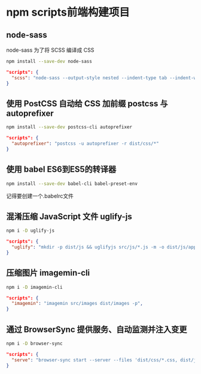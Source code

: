 # npm scripts前端构建项目

## node-sass

node-sass 为了将 SCSS 编译成 CSS

```bash
npm install --save-dev node-sass
```

```json
"scripts": {
  "scss": "node-sass --output-style nested --indent-type tab --indent-width 4 -o dist/css src/scss"
}
```

## 使用 PostCSS 自动给 CSS 加前缀 postcss 与 autoprefixer

```bash
npm install --save-dev postcss-cli autoprefixer
```

```json
"scripts": {
  "autoprefixer": "postcss -u autoprefixer -r dist/css/*"
}
```

## 使用 babel ES6到ES5的转译器

```bash
npm install --save-dev babel-cli babel-preset-env
```

记得要创建一个.babelrc文件

## 混淆压缩 JavaScript 文件 uglify-js

```bash
npm i -D uglify-js
```

```json
"scripts": {
  "uglify": "mkdir -p dist/js && uglifyjs src/js/*.js -m -o dist/js/app.js"
}
```

## 压缩图片 imagemin-cli

```bash
npm i -D imagemin-cli
```

```json
"scripts": {
  "imagemin": "imagemin src/images dist/images -p",
}
```

## 通过 BrowserSync 提供服务、自动监测并注入变更

```bash
npm i -D browser-sync
```

```json
"scripts": {
  "serve": "browser-sync start --server --files 'dist/css/*.css, dist/js/*.js'"
}
```
